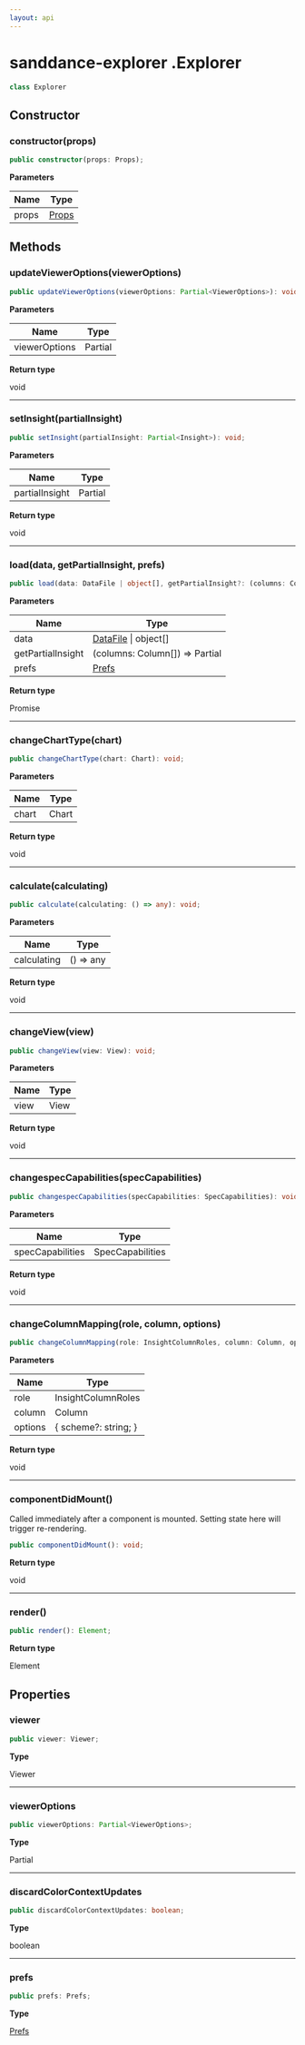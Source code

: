 ```yaml
---
layout: api
---
```


# sanddance-explorer .Explorer

```typescript
class Explorer
```
## Constructor

### constructor(props)

```typescript
public constructor(props: Props);
```

**Parameters**

| Name  | Type                            |
| ----- | ------------------------------- |
| props | [Props][InterfaceDeclaration-6] |

## Methods

### updateViewerOptions(viewerOptions)

```typescript
public updateViewerOptions(viewerOptions: Partial<ViewerOptions>): void;
```

**Parameters**

| Name          | Type                   |
| ------------- | ---------------------- |
| viewerOptions | Partial<ViewerOptions> |

**Return type**

void

----------

### setInsight(partialInsight)

```typescript
public setInsight(partialInsight: Partial<Insight>): void;
```

**Parameters**

| Name           | Type             |
| -------------- | ---------------- |
| partialInsight | Partial<Insight> |

**Return type**

void

----------

### load(data, getPartialInsight, prefs)

```typescript
public load(data: DataFile | object[], getPartialInsight?: (columns: Column[]) => Partial<Insight>, prefs?: Prefs): Promise<void>;
```

**Parameters**

| Name              | Type                                               |
| ----------------- | -------------------------------------------------- |
| data              | [DataFile][InterfaceDeclaration-1] &#124; object[] |
| getPartialInsight | (columns: Column[]) => Partial<Insight>            |
| prefs             | [Prefs][InterfaceDeclaration-3]                    |

**Return type**

Promise<void>

----------

### changeChartType(chart)

```typescript
public changeChartType(chart: Chart): void;
```

**Parameters**

| Name  | Type  |
| ----- | ----- |
| chart | Chart |

**Return type**

void

----------

### calculate(calculating)

```typescript
public calculate(calculating: () => any): void;
```

**Parameters**

| Name        | Type      |
| ----------- | --------- |
| calculating | () => any |

**Return type**

void

----------

### changeView(view)

```typescript
public changeView(view: View): void;
```

**Parameters**

| Name | Type |
| ---- | ---- |
| view | View |

**Return type**

void

----------

### changespecCapabilities(specCapabilities)

```typescript
public changespecCapabilities(specCapabilities: SpecCapabilities): void;
```

**Parameters**

| Name             | Type             |
| ---------------- | ---------------- |
| specCapabilities | SpecCapabilities |

**Return type**

void

----------

### changeColumnMapping(role, column, options)

```typescript
public changeColumnMapping(role: InsightColumnRoles, column: Column, options?: { scheme?: string; }): void;
```

**Parameters**

| Name    | Type                 |
| ------- | -------------------- |
| role    | InsightColumnRoles   |
| column  | Column               |
| options | { scheme?: string; } |

**Return type**

void

----------

### componentDidMount()

Called immediately after a component is mounted. Setting state here will trigger re-rendering.

```typescript
public componentDidMount(): void;
```

**Return type**

void

----------

### render()

```typescript
public render(): Element;
```

**Return type**

Element

## Properties

### viewer

```typescript
public viewer: Viewer;
```

**Type**

Viewer

----------

### viewerOptions

```typescript
public viewerOptions: Partial<ViewerOptions>;
```

**Type**

Partial<ViewerOptions>

----------

### discardColorContextUpdates

```typescript
public discardColorContextUpdates: boolean;
```

**Type**

boolean

----------

### prefs

```typescript
public prefs: Prefs;
```

**Type**

[Prefs][InterfaceDeclaration-3]

[ClassDeclaration-0]: explorer#explorer
[Constructor-0]: explorer#constructorprops
[InterfaceDeclaration-6]: ../index#props
[MethodDeclaration-0]: explorer#updatevieweroptionsvieweroptions
[MethodDeclaration-1]: explorer#setinsightpartialinsight
[MethodDeclaration-2]: explorer#loaddata-getpartialinsight-prefs
[InterfaceDeclaration-1]: ../index#datafile
[InterfaceDeclaration-3]: ../index#prefs
[MethodDeclaration-3]: explorer#changecharttypechart
[MethodDeclaration-4]: explorer#calculatecalculating
[MethodDeclaration-5]: explorer#changeviewview
[MethodDeclaration-6]: explorer#changespeccapabilitiesspeccapabilities
[MethodDeclaration-7]: explorer#changecolumnmappingrole-column-options
[MethodDeclaration-8]: explorer#componentdidmount
[MethodDeclaration-9]: explorer#render
[PropertyDeclaration-0]: explorer#viewer
[PropertyDeclaration-1]: explorer#vieweroptions
[PropertyDeclaration-2]: explorer#discardcolorcontextupdates
[PropertyDeclaration-3]: explorer#prefs
[InterfaceDeclaration-3]: ../index#prefs